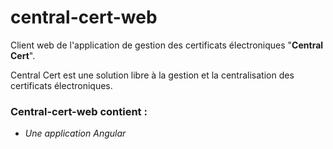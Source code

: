 # central-cert-web

Client web de l'application de gestion des certificats électroniques "**Central Cert**".

Central Cert est une solution libre à la gestion et la centralisation des certificats électroniques.

### Central-cert-web contient :

* *Une application Angular*
